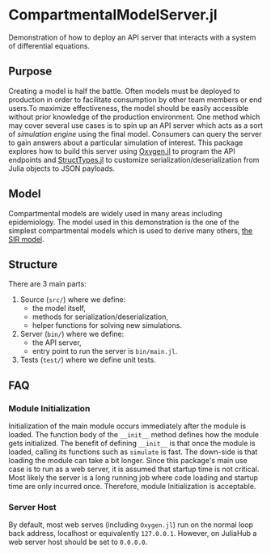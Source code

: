 # CompartmentalModelServer.jl

Demonstration of how to deploy an API server that interacts with a system of
differential equations.

## Purpose

Creating a model is half the battle. Often models must be deployed to production
in order to facilitate consumption by other team members or end users.To
maximize effectiveness, the model should be easily accessible without prior
knowledge of the production environment. One method which may cover several use
cases is to spin up an API server which acts as a sort of _simulation engine_
using the final model. Consumers can query the server to gain answers about a
particular simulation of interest. This package explores how to build this
server using [Oxygen.jl](https://ndortega.github.io/Oxygen.jl/stable/)
to program the API endpoints and
[StructTypes.jl](https://juliadata.github.io/StructTypes.jl/stable/)
to customize serialization/deserialization from Julia objects to JSON payloads.

## Model

Compartmental models are widely used in many areas including epidemiology. The
model used in this demonstration is the one of the simplest compartmental models
which is used to derive many others, [the SIR
model](https://en.wik_models_in_epidemiology).

## Structure

There are 3 main parts:

1. Source (`src/`) where we define:
    - the model itself,
    - methods for serialization/deserialization,
    - helper functions for solving new simulations.
1. Server (`bin/`) where we define:
    - the API server,
    - entry point to run the server is `bin/main.jl`.
1. Tests (`test/`) where we define unit tests.

## FAQ

### Module Initialization

Initialization of the main module occurs immediately after the module is loaded.
The function body of the `__init__` method defines how the module gets
initialized. The benefit of defining `__init__` is that once the module is
loaded, calling its functions such as `simulate` is fast. The down-side is that
loading the module can take a bit longer. Since this package's main use case is
to run as a web server, it is assumed that startup time is not critical. Most
likely the server is a long running job where code loading and startup time are
only incurred once. Therefore, module Initialization is acceptable.

### Server Host

By default, most web serves (including `Oxygen.jl`) run on the normal loop back
address, localhost or equivalently `127.0.0.1`. However, on JuliaHub a web
server host should be set to `0.0.0.0`.
